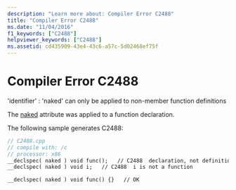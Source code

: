 ```yaml
---
description: "Learn more about: Compiler Error C2488"
title: "Compiler Error C2488"
ms.date: "11/04/2016"
f1_keywords: ["C2488"]
helpviewer_keywords: ["C2488"]
ms.assetid: cd435909-43e4-43c6-a57c-5d02468ef75f
---
```

# Compiler Error C2488

'identifier' : 'naked' can only be applied to non-member function definitions

The [naked](../../cpp/naked-cpp.md) attribute was applied to a function declaration.

The following sample generates C2488:

```cpp
// C2488.cpp
// compile with: /c
// processor: x86
__declspec( naked ) void func();   // C2488  declaration, not definition
__declspec( naked ) void i;   // C2488  i is not a function

__declspec( naked ) void func() {}   // OK
```
